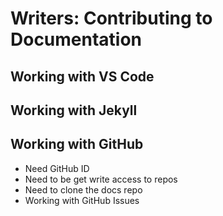 # Writers: Contributing to Documentation

## Working with VS Code


## Working with Jekyll


## Working with GitHub

- Need GitHub ID
- Need to be get write access to repos
- Need to clone the docs repo
- Working with GitHub Issues
